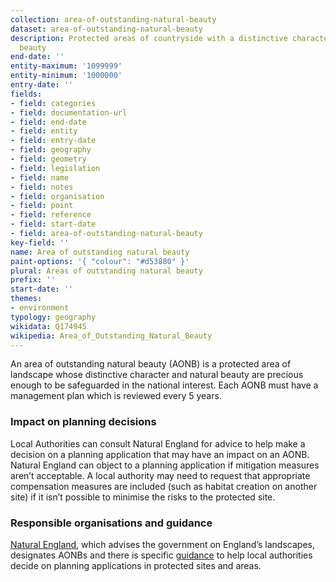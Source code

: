 ```yaml
---
collection: area-of-outstanding-natural-beauty
dataset: area-of-outstanding-natural-beauty
description: Protected areas of countryside with a distinctive character and natural
  beauty
end-date: ''
entity-maximum: '1099999'
entity-minimum: '1000000'
entry-date: ''
fields:
- field: categories
- field: documentation-url
- field: end-date
- field: entity
- field: entry-date
- field: geography
- field: geometry
- field: legislation
- field: name
- field: notes
- field: organisation
- field: point
- field: reference
- field: start-date
- field: area-of-outstanding-natural-beauty
key-field: ''
name: Area of outstanding natural beauty
paint-options: '{ "colour": "#d53880" }'
plural: Areas of outstanding natural beauty
prefix: ''
start-date: ''
themes:
- environment
typology: geography
wikidata: Q174945
wikipedia: Area_of_Outstanding_Natural_Beauty
---
```


An area of outstanding natural beauty (AONB) is a protected area of landscape whose distinctive character and natural beauty are precious enough to be safeguarded in the national interest. Each AONB must have a management plan which is reviewed every 5 years.

### Impact on planning decisions

Local Authorities can consult Natural England for advice to help make a decision on a planning application that may have an impact on an AONB. Natural England can object to a planning application if mitigation measures aren’t acceptable. A local authority may need to request that appropriate compensation measures are included (such as habitat creation on another site) if it isn’t possible to minimise the risks to the protected site. 

### Responsible organisations and guidance

[Natural England](https://www.gov.uk/government/organisations/natural-england), which advises the government on England’s landscapes, designates AONBs and there is specific [guidance](https://www.gov.uk/guidance/protected-sites-and-areas-how-to-review-planning-applications) to help local authorities decide on planning applications in protected sites and areas.